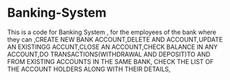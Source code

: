 # Banking-System
This is a code for Banking System , for the employees of the bank where they can ,CREATE NEW BANK ACCOUNT,DELETE AND ACCOUNT,UPDATE AN EXISTINGG ACCUNT,CLOSE AN ACCOUNT,CHECK BALANCE IN ANY ACCOUNT,DO TRANSACTIONS(WITHDRAWAL AND DEPOSIT)TO AND FROM EXISTING ACCOUNTS IN THE SAME BANK, CHECK THE LIST OF THE ACCOUNT HOLDERS ALONG WITH THEIR DETAILS,
